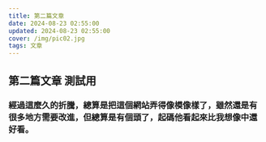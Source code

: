 ```yaml
---
title: 第二篇文章
date: 2024-08-23 02:55:00
updated: 2024-08-23 02:55:00
cover: /img/pic02.jpg
tags: 文章
---
```

## 第二篇文章 測試用

### 經過這麼久的折騰，總算是把這個網站弄得像模像樣了，雖然還是有很多地方需要改進，但總算是有個頭了，起碼他看起來比我想像中還好看。